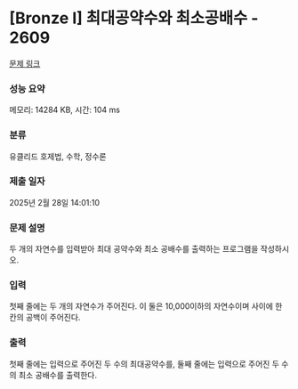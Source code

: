 # [Bronze I] 최대공약수와 최소공배수 - 2609

[문제 링크](https://www.acmicpc.net/problem/2609)

### 성능 요약

메모리: 14284 KB, 시간: 104 ms

### 분류

유클리드 호제법, 수학, 정수론

### 제출 일자

2025년 2월 28일 14:01:10

### 문제 설명

<p>두 개의 자연수를 입력받아 최대 공약수와 최소 공배수를 출력하는 프로그램을 작성하시오.</p>

### 입력

 <p>첫째 줄에는 두 개의 자연수가 주어진다. 이 둘은 10,000이하의 자연수이며 사이에 한 칸의 공백이 주어진다.</p>

### 출력

 <p>첫째 줄에는 입력으로 주어진 두 수의 최대공약수를, 둘째 줄에는 입력으로 주어진 두 수의 최소 공배수를 출력한다.</p>

